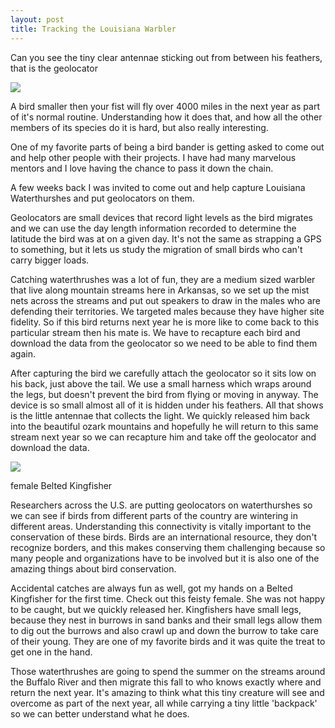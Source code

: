 ```yaml
---
layout: post
title: Tracking the Louisiana Warbler
---
```



Can you see the tiny clear antennae sticking
out from between his feathers, that
is the geolocator

![](https://i.imgur.com/Cr8ksck.jpg)

A bird smaller then your fist will fly over 4000 miles in the next year as part of it's normal routine. Understanding how it does that, and how all the other members of its species do it is hard, but also really interesting.

One of my favorite parts of being a bird bander is getting asked to come out and help other people with their projects. I have had many marvelous mentors and I love having the chance to pass it down the chain.

A few weeks back I was invited to come out and help capture Louisiana Waterthurshes and put geolocators on them.

Geolocators are small devices that record light levels as the bird migrates and we can use the day length information recorded to determine the latitude the bird was at on a given day. It's not the same as strapping a GPS to something, but it lets us study the migration of small birds who can't carry bigger loads.

Catching waterthrushes was a lot of fun, they are a medium sized warbler that live along mountain streams here in Arkansas, so we set up the mist nets across the streams and put out speakers to draw in the males who are defending their territories. We targeted males because they have higher site fidelity. So if this bird returns next year he is more like to come back to this particular stream then his mate is. We have to recapture each bird and download the data from the geolocator so we need to be able to find them again.

After capturing the bird we carefully attach the geolocator so it sits low on his back, just above the tail. We use a small harness which wraps around the legs, but doesn't prevent the bird from flying or moving in anyway. The device is so small almost all of it is hidden under his feathers. All that shows is the little antennae that collects the light. We quickly released him back into the beautiful ozark mountains and hopefully he will return to this same stream next year so we can recapture him and take off the geolocator and download the data.

![](https://i.imgur.com/kfyEfTc.jpg)

female Belted Kingfisher

Researchers across the U.S. are putting geolocators on waterthurshes so we can see if birds from
different parts of the country are wintering in different areas. Understanding this connectivity is vitally important to the conservation of these birds. Birds are an international resource, they don't recognize borders, and this makes conserving them challenging because so many people and organizations have to be involved but it is also one of the amazing things about bird conservation.

Accidental catches are always fun as well, got my hands on a Belted Kingfisher for the first time. Check out this feisty female. She was not happy to be caught, but we quickly released her. Kingfishers have small legs, because they nest in burrows in sand banks and their small legs allow them to dig out the burrows and also crawl up and down the burrow to take care of their young. They are one of my favorite birds and it was quite the treat to get one in the hand.

Those waterthrushes are going to spend the summer on the streams around the Buffalo River and then migrate this fall to who knows exactly where and return the next year. It's amazing to think what this tiny creature will see and overcome as part of the next year, all while carrying a tiny little 'backpack' so we can better understand what he does.
